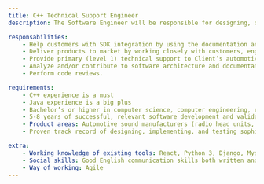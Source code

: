 ```yaml
---
title: C++ Technical Support Engineer
description: The Software Engineer will be responsible for designing, developing, documenting and integrating components for OEM implementations of Client services. The main languages used are C++ and Java in QNX, Linux, and Android environments. The focus of the engineer would be to help with the documentation and work with customers to integrate the Client's SDK in their products.

responsabilities:
    - Help customers with SDK integration by using the documentation and update the documentation appropriately with the feedback from customers.
    - Deliver products to market by working closely with customers, engineering, design, and program management teams in an Agile environment.
    - Provide primary (level 1) technical support to Client’s automotive partners in their design efforts and triage/troubleshoot issues.
    - Analyze and/or contribute to software architecture and documentation.
    - Perform code reviews.

requirements:
    - C++ experience is a must
    - Java experience is a big plus
    - Bachelor’s or higher in computer science, computer engineering, related technical discipline or other relevant experience. MSEE or MSCS or equivalent preferred.
    - 5-8 years of successful, relevant software development and validation experience. 
    - Product areas: Automotive sound manufacturers (radio head units, CD Players, telematics systems, navigation systems, etc.)
    - Proven track record of designing, implementing, and testing sophisticated software architectures and will have been directly responsible to help clients using the software documentation.

extra:
    - Working knowledge of existing tools: React, Python 3, Django, Mysql, Postgresql, DRF, Docker
    - Social skills: Good English communication skills both written and verbal, Detail-oriented, Able to work both independently and within a team environment
    - Way of working: Agile
---
```

